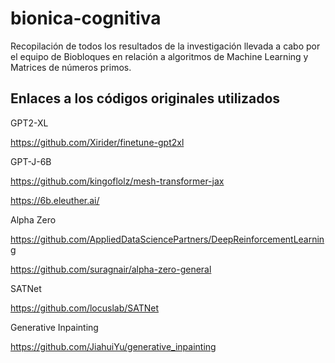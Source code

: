 # bionica-cognitiva
Recopilación de todos los resultados de la investigación  llevada a cabo por el equipo de Biobloques en relación a algoritmos de Machine Learning y Matrices de números primos.

Enlaces a los códigos originales utilizados
-
GPT2-XL 

https://github.com/Xirider/finetune-gpt2xl

GPT-J-6B

https://github.com/kingoflolz/mesh-transformer-jax

https://6b.eleuther.ai/

Alpha Zero

https://github.com/AppliedDataSciencePartners/DeepReinforcementLearning

https://github.com/suragnair/alpha-zero-general

SATNet

https://github.com/locuslab/SATNet

Generative Inpainting

https://github.com/JiahuiYu/generative_inpainting
